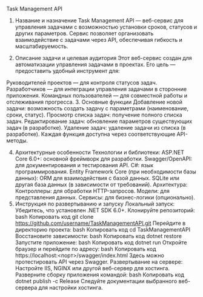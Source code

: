 Task Management API
1. Название и назначение
Task Management API — веб-сервис для управления задачами с возможностью установки сроков, статусов и других параметров. Сервис позволяет организовать взаимодействие с задачами через API, обеспечивая гибкость и масштабируемость.

2. Описание задачи и целевая аудитория
Этот веб-сервис создан для автоматизации управления задачами в проектах. Его цель — предоставить удобный инструмент для:

Руководителей проектов — для контроля статусов задач.
Разработчиков — для интеграции управления задачами в сторонние приложения.
Командных пользователей — для совместной работы и отслеживания прогресса.
3. Основные функции
Добавление новой задачи: возможность создать задачу с параметрами (наименование, сроки, статус).
Просмотр списка задач: получение полного списка задач.
Редактирование задач: обновление параметров существующих задач (в разработке).
Удаление задач: удаление задачи из списка (в разработке).
Каждая функция доступна через соответствующие API-методы.

4. Архитектурные особенности
Технологии и библиотеки:
ASP.NET Core 6.0+: основной фреймворк для разработки.
Swagger/OpenAPI: для документирования и тестирования API.
C#: язык программирования.
Entity Framework Core (при необходимости базы данных): ORM для взаимодействия с базой данных.
SQLite или другая база данных (в зависимости от требований).
Архитектура:
Контроллеры: для обработки HTTP-запросов.
Модели: для представления данных.
Сервисы: для бизнес-логики (опционально).
5. Инструкция по развертыванию и запуску
Локальный запуск:
Убедитесь, что установлен .NET SDK 6.0+.
Клонируйте репозиторий:
bash
Копировать код
git clone https://github.com/username/TaskManagementAPI.git
Перейдите в директорию проекта:
bash
Копировать код
cd TaskManagementAPI
Восстановите зависимости:
bash
Копировать код
dotnet restore
Запустите приложение:
bash
Копировать код
dotnet run
Откройте браузер и перейдите по адресу:
bash
Копировать код
https://localhost:<порт>/swagger/index.html
Здесь можно протестировать API через Swagger.
Развертывание на сервере:
Настройте IIS, NGINX или другой веб-сервер для хостинга.
Разверните сборку приложения командой:
bash
Копировать код
dotnet publish -c Release
Следуйте документации выбранного веб-сервера для настройки хостинга.
